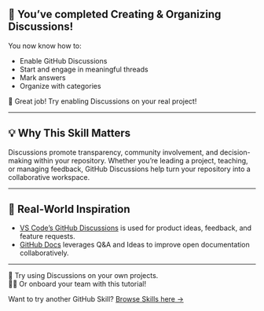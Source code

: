 <!--
  <<< Author notes: Finish >>>
  Review what we learned, ask for feedback, provide next steps.
-->

## 🎉 You’ve completed Creating & Organizing Discussions!

You now know how to:
- Enable GitHub Discussions
- Start and engage in meaningful threads
- Mark answers
- Organize with categories

👏 Great job! Try enabling Discussions on your real project!

---

## 💡 Why This Skill Matters

Discussions promote transparency, community involvement, and decision-making within your repository. Whether you’re leading a project, teaching, or managing feedback, GitHub Discussions help turn your repository into a collaborative workspace.

---

## 🔗 Real-World Inspiration

- [VS Code’s GitHub Discussions](https://github.com/microsoft/vscode/discussions) is used for product ideas, feedback, and feature requests.
- [GitHub Docs](https://github.com/github/docs/discussions) leverages Q&A and Ideas to improve open documentation collaboratively.

---

💬 Try using Discussions on your own projects.  
🧑‍🏫 Or onboard your team with this tutorial!

Want to try another GitHub Skill? [Browse Skills here →](https://github.com/skills)
